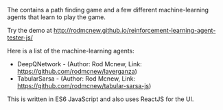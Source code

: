 The contains a path finding game and a few different machine-learning agents that learn to play the game.

Try the demo at http://rodmcnew.github.io/reinforcement-learning-agent-tester-js/

Here is a list of the machine-learning agents:
- DeepQNetwork - (Author: Rod Mcnew, Link: https://github.com/rodmcnew/layerganza)
- TabularSarsa - (Author: Rod Mcnew, Link: https://github.com/rodmcnew/tabular-sarsa-js)

This is written in ES6 JavaScript and also uses ReactJS for the UI.
